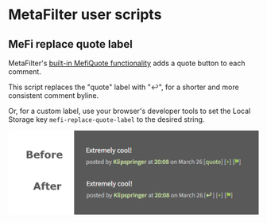 # MetaFilter user scripts

## MeFi replace quote label

MetaFilter's [built-in MefiQuote functionality](https://metatalk.metafilter.com/26605/Better-MetaFiltering-through-scripting) adds a quote button to each comment.

This script replaces the "quote" label with "↩", for a shorter and more consistent comment byline.

Or, for a custom label, use your browser's developer tools to set the Local Storage key `mefi-replace-quote-label` to the desired string.

![MeFi replace quote label example](assets/mefi-replace-quote-label.png)
